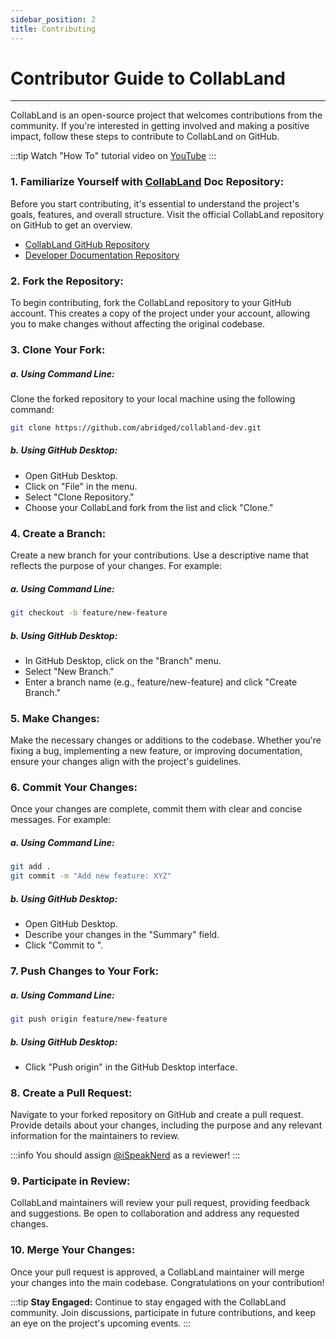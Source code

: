 ```yaml
---
sidebar_position: 2
title: Contributing
---
```


# Contributor Guide to CollabLand

---

CollabLand is an open-source project that welcomes contributions from the community. If you're interested in getting involved and making a positive impact, follow these steps to contribute to CollabLand on GitHub.

:::tip
Watch "How To" tutorial video on [YouTube](https://youtube.com/watch?v=T3dS4LqnZlk)
:::

### 1. Familiarize Yourself with [CollabLand](https://github.com/abridged) Doc Repository:

Before you start contributing, it's essential to understand the project's goals, features, and overall structure. Visit the official CollabLand repository on GitHub to get an overview.

- [CollabLand GitHub Repository](https://github.com/abridged)
- [Developer Documentation Repository](https://github.com/abridged/collabland-dev)

### 2. Fork the Repository:

To begin contributing, fork the CollabLand repository to your GitHub account. This creates a copy of the project under your account, allowing you to make changes without affecting the original codebase.

### 3. Clone Your Fork:

##### a. Using Command Line:

Clone the forked repository to your local machine using the following command:

```bash
git clone https://github.com/abridged/collabland-dev.git
```

##### b. Using GitHub Desktop:

- Open GitHub Desktop.
- Click on "File" in the menu.
- Select "Clone Repository."
- Choose your CollabLand fork from the list and click "Clone."

### 4. Create a Branch:

Create a new branch for your contributions. Use a descriptive name that reflects the purpose of your changes. For example:

##### a. Using Command Line:

```bash
git checkout -b feature/new-feature
```

##### b. Using GitHub Desktop:

- In GitHub Desktop, click on the "Branch" menu.
- Select "New Branch."
- Enter a branch name (e.g., feature/new-feature) and click "Create Branch."

### 5. Make Changes:

Make the necessary changes or additions to the codebase. Whether you're fixing a bug, implementing a new feature, or improving documentation, ensure your changes align with the project's guidelines.

### 6. Commit Your Changes:

Once your changes are complete, commit them with clear and concise messages. For example:

##### a. Using Command Line:

```bash
git add .
git commit -m "Add new feature: XYZ"
```

##### b. Using GitHub Desktop:

- Open GitHub Desktop.
- Describe your changes in the "Summary" field.
- Click "Commit to <branch-name>".

### 7. Push Changes to Your Fork:

##### a. Using Command Line:

```bash
git push origin feature/new-feature
```

##### b. Using GitHub Desktop:

- Click "Push origin" in the GitHub Desktop interface.

### 8. Create a Pull Request:

Navigate to your forked repository on GitHub and create a pull request. Provide details about your changes, including the purpose and any relevant information for the maintainers to review.

:::info
You should assign [@iSpeakNerd](https://github.com/iSpeakNerd) as a reviewer!
:::

### 9. Participate in Review:

CollabLand maintainers will review your pull request, providing feedback and suggestions. Be open to collaboration and address any requested changes.

### 10. Merge Your Changes:

Once your pull request is approved, a CollabLand maintainer will merge your changes into the main codebase. Congratulations on your contribution!

:::tip
**Stay Engaged:**
Continue to stay engaged with the CollabLand community. Join discussions, participate in future contributions, and keep an eye on the project's upcoming events.
:::
